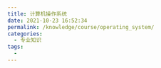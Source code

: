 ```yaml
---
title: 计算机操作系统
date: 2021-10-23 16:52:34
permalink: /knowledge/course/operating_system/
categories:
  - 专业知识
tags:
  - 
---
```

